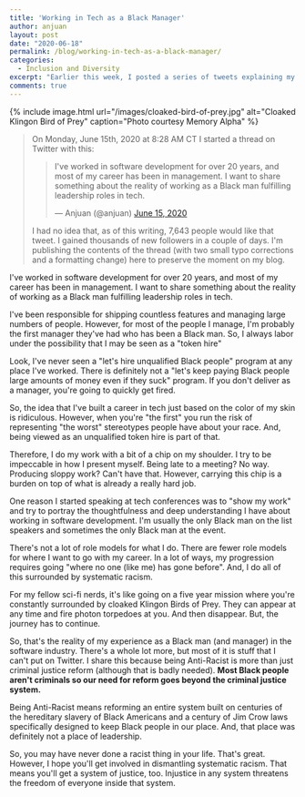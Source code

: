 ```yaml
---
title: 'Working in Tech as a Black Manager'
author: anjuan
layout: post
date: "2020-06-18"
permalink: /blog/working-in-tech-as-a-black-manager/
categories:
  - Inclusion and Diversity
excerpt: "Earlier this week, I posted a series of tweets explaining my experience as a Black manager in tech. It resonated with a lot of the people who saw it resulting in thousands of likes. I'm republishing the tweet thread here on my blog."
comments: true
---
```


{% include image.html url="/images/cloaked-bird-of-prey.jpg" alt="Cloaked Klingon Bird of Prey" caption="Photo courtesy Memory Alpha" %}

> On Monday, June 15th, 2020 at 8:28 AM CT I started a thread on Twitter with this:
>
> <blockquote class="twitter-tweet" data-theme="dark"><p lang="en" dir="ltr">I&#39;ve worked in software development for over 20 years, and most of my career has been in management. I want to share something about the reality of working as a Black man fulfilling leadership roles in tech.</p>&mdash; Anjuan (@anjuan) <a href="https://twitter.com/anjuan/status/1272521442035466242?ref_src=twsrc%5Etfw">June 15, 2020</a></blockquote> <script async src="https://platform.twitter.com/widgets.js" charset="utf-8"></script>
>
> I had no idea that, as of this writing, 7,643 people would like that tweet. I gained thousands of new followers in a couple of days. I'm publishing the contents of the thread (with two small typo corrections and a formatting change) here to preserve the moment on my blog.

I've worked in software development for over 20 years, and most of my career has been in management. I want to share something about the reality of working as a Black man fulfilling leadership roles in tech.

I've been responsible for shipping countless features and managing large numbers of people. However, for most of the people I manage, I'm probably the first manager they've had who has been a Black man. So, I always labor under the possibility that I may be seen as a "token hire"

Look, I've never seen a "let's hire unqualified Black people" program at any place I've worked. There is definitely not a "let's keep paying Black people large amounts of money even if they suck" program. If you don't deliver as a manager, you're going to quickly get fired.

So, the idea that I've built a career in tech just based on the color of my skin is ridiculous. However, when you're "the first" you run the risk of representing "the worst" stereotypes people have about your race. And, being viewed as an unqualified token hire is part of that.

Therefore, I do my work with a bit of a chip on my shoulder. I try to be impeccable in how I present myself. Being late to a meeting? No way. Producing sloppy work? Can't have that. However, carrying this chip is a burden on top of what is already a really hard job.

One reason I started speaking at tech conferences was to "show my work" and try to portray the thoughtfulness and deep understanding I have about working in software development. I'm usually the only Black man on the list speakers and sometimes the only Black man at the event.
 
There's not a lot of role models for what I do. There are fewer role models for where I want to go with my career. In a lot of ways, my progression requires going "where no one (like me) has gone before". And, I do all of this surrounded by systematic racism.

For my fellow sci-fi nerds, it's like going on a five year mission where you're constantly surrounded by cloaked Klingon Birds of Prey. They can appear at any time and fire photon torpedoes at you. And then disappear. But, the journey has to continue.

So, that's the reality of my experience as a Black man (and manager) in the software industry. There's a whole lot more, but most of it is stuff that I can't put on Twitter.
I share this because being Anti-Racist is more than just criminal justice reform (although that is badly needed). **Most Black people aren't criminals so our need for reform goes beyond the criminal justice system.**

Being Anti-Racist means reforming an entire system built on centuries of the hereditary slavery of Black Americans and a century of Jim Crow laws specifically designed to keep Black people in our place. And, that place was definitely not a place of leadership.

So, you may have never done a racist thing in your life. That's great. However, I hope you'll get involved in dismantling systematic racism. That means you'll get a system of justice, too. Injustice in any system threatens the freedom of everyone inside that system.
